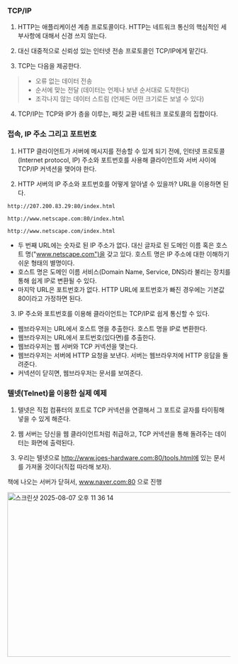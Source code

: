 ### TCP/IP

1. HTTP는 애플리케이션 계층 프로토콜이다. HTTP는 네트워크 통신의 핵심적인 세부사항에 대해서 신경 쓰지 않는다.

2. 대신 대중적으로 신뢰성 있는 인터넷 전송 프로토콜인 TCP/IP에게 맡긴다.

3. TCP는 다음을 제공한다.

> - 오류 없는 데이터 전송
> - 순서에 맞는 전달 (데이터는 언제나 보낸 순서대로 도착한다)
> - 조각나지 않는 데이터 스트림 (언제든 어떤 크기로든 보낼 수 있다)

4. TCP/IP는 TCP와 IP가 층을 이루는, 패킷 교환 네트워크 포로토콜의 집합이다.

### 접속, IP 주소 그리고 포트번호

1. HTTP 클라이언트가 서버에 메시지를 전송할 수 있게 되기 전에, 인터넷 프로토콜 (Internet protocol, IP) 주소와 포트번호를 사용해 클라이언트와 서버 사이에 TCP/IP 커넥션을 맺어야 한다.

2. HTTP 서버의 IP 주소와 포트번호를 어떻게 알아낼 수 있을까? URL을 이용하면 된다.

`http://207.200.83.29:80/index.html`

`http://www.netscape.com:80/index.html`

`http://www.netscape.com/index.html`

- 두 번째 URL에는 숫자로 된 IP 주소가 없다. 대신 글자로 된 도메인 이름 혹은 호스트 명("www.netscape.com")을 갖고 있다. 호스트 명은 IP 주소에 대한 이해하기 쉬운 형태의 별명이다.
- 호스트 명은 도메인 이름 서비스(Domain Name, Service, DNS)라 불리는 장치를 통해 쉽게 IP로 변환될 수 있다.
- 마지막 URL은 포트번호가 없다. HTTP URL에 포트번호가 빠진 경우에는 기본값 80이라고 가정하면 된다.

3. IP 주소와 포트번호를 이용해 클라이언트는 TCP/IP로 쉽게 통신할 수 있다.

- 웹브라우저는 URL에서 호스트 명을 추출한다. 호스트 명을 IP로 변환한다.
- 웹브라우저는 URL에서 포트번호(있다면)를 추출한다.
- 웹브라우저는 웹 서버와 TCP 커넥션을 맺는다.
- 웹브라우저는 서버에 HTTP 요청을 보낸다. 서버는 웹브라우저에 HTTP 응답을 돌려준다.
- 커넥션이 닫히면, 웹브라우저는 문서를 보여준다.

### 텔넷(Telnet)을 이용한 실제 예제

1. 텔넷은 직접 컴퓨터의 포트로 TCP 커넥션을 연결해서 그 포트로 글자를 타이핑해 넣을 수 있게 해준다.

2. 웹 서버는 당신을 웹 클라이언트처럼 취급하고, TCP 커넥션을 통해 돌려주는 데이터는 화면에 출력된다.

3. 우리는 텔넷으로 http://www.joes-hardware.com:80/tools.html에 있는 문서를 가져올 것이다(직접 따라해 보자).

책에 나오는 서버가 닫혀서, www.naver.com:80 으로 진행

<img width="697" height="371" alt="스크린샷 2025-08-07 오후 11 36 14" src="https://github.com/user-attachments/assets/33c63fd7-3d42-4951-bb9b-d4678980ebbb" />
